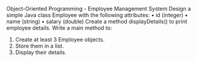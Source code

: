 Object-Oriented Programming - Employee Management System 
Design a simple Java class Employee with the following attributes: 
• id (integer) 
• name (string) 
• salary (double) 
Create a method displayDetails() to print employee details. 
Write a main method to: 
1. Create at least 3 Employee objects. 
2. Store them in a list. 
3. Display their details.
